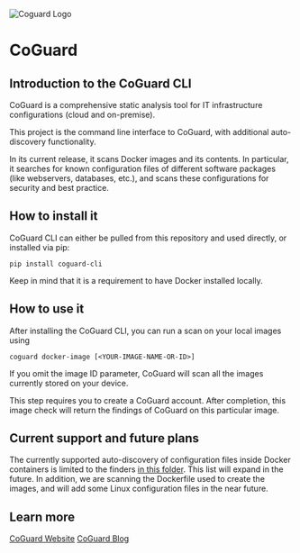 ![Coguard Logo](./logo.png)

# CoGuard

## Introduction to the CoGuard CLI

CoGuard is a comprehensive static analysis tool for IT infrastructure
configurations (cloud and on-premise).

This project is the command line interface to CoGuard, with additional
auto-discovery functionality.

In its current release, it scans Docker images and its contents.
In particular, it searches for known configuration files of different
software packages (like webservers, databases, etc.), and scans these
configurations for security and best practice.

## How to install it

CoGuard CLI can either be pulled from this repository and used
directly, or installed via pip:

```
pip install coguard-cli
```

Keep in mind that it is a requirement to have Docker installed locally.

## How to use it

After installing the CoGuard CLI, you can run a scan on your local images
using

```
coguard docker-image [<YOUR-IMAGE-NAME-OR-ID>]
```

If you omit the image ID parameter, CoGuard will scan all the images currently
stored on your device.

This step requires you to create a CoGuard account.
After completion, this image check will return the findings of CoGuard
on this particular image.

## Current support and future plans

The currently supported auto-discovery of configuration files inside
Docker containers is limited to the finders
[in this folder](./src/image_check/config_file_finders/). This list
will expand in the future. In addition, we are scanning the
Dockerfile used to create the images, and will add some Linux
configuration files in the near future.

## Learn more

[CoGuard Website](https://www.coguard.io)
[CoGuard Blog](https://www.coguard.io/blog)
